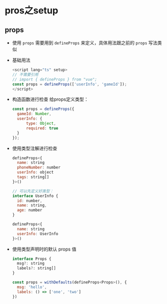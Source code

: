 # pros之setup

## props

- 使用 `props` 需要用到 `defineProps` 来定义，具体用法跟之前的 `props` 写法类似

- 基础用法

    ```js
    <script lang="ts" setup>
    // 不需要引用
    // import { defineProps } from "vue";
    const props = defineProps(['userInfo', 'gameId']);
    </script>
    ```

- 构造函数进行检查 给props定义类型：

    ```js
    const props = defineProps({
      gameId: Number,
      userInfo: {
          type: Object,
          required: true
      }
    });
    ```

- 使用类型注解进行检查

    ```js
    defineProps<{
      name: string
      phoneNumber: number
      userInfo: object
      tags: string[]
    }>()
    ```

    ```js
    // 可以先定义好类型：
    interface UserInfo {
      id: number,
      name: string,
      age: number
    }

    defineProps<{
      name: string
      userInfo: UserInfo
    }>()
    ```

- 使用类型声明时的默认 props 值

    ```js
    interface Props {
      msg?: string
      labels?: string[]
    }

    const props = withDefaults(defineProps<Props>(), {
      msg: 'hello',
      labels: () => ['one', 'two']
    })
    ```

